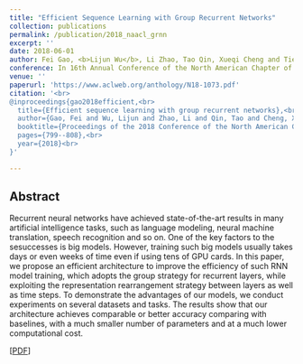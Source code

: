 ```yaml
---
title: "Efficient Sequence Learning with Group Recurrent Networks"
collection: publications
permalink: /publication/2018_naacl_grnn
excerpt: ''
date: 2018-06-01
author: Fei Gao, <b>Lijun Wu</b>, Li Zhao, Tao Qin, Xueqi Cheng and Tie-Yan Liu
conference: In 16th Annual Conference of the North American Chapter of the Association for Computational Linguistics - Human Language Technologies <b>(NAACL-2018) </b>
venue: ''
paperurl: 'https://www.aclweb.org/anthology/N18-1073.pdf'
citation: '<br>
@inproceedings{gao2018efficient,<br>
  title={Efficient sequence learning with group recurrent networks},<br>
  author={Gao, Fei and Wu, Lijun and Zhao, Li and Qin, Tao and Cheng, Xueqi and Liu, Tie-Yan},<br>
  booktitle={Proceedings of the 2018 Conference of the North American Chapter of the Association for Computational Linguistics: Human Language Technologies, <br> Volume 1 (Long Papers)},<br>
  pages={799--808},<br>
  year={2018}<br>
}'

---
```

<h2><strong>Abstract</strong></h2>
Recurrent neural networks  have achieved state-of-the-art  results  in  many  artificial  intelligence  tasks,  such  as language  modeling, neural machine translation, speech recognition and  so on.  One  of  the  key  factors  to  the sesuccesses is big  models.  However,  training such  big  models  usually  takes  days  or  even weeks  of  time  even  if  using  tens  of  GPU cards.   In this paper,  we propose an efficient architecture to improve the efficiency of such RNN model training, which adopts the group strategy for recurrent layers, while exploiting the representation rearrangement strategy between layers as well as time steps. To demonstrate the advantages of our models, we conduct experiments on several datasets and tasks. The results show that our architecture achieves comparable or better accuracy comparing with baselines, with a much smaller number of parameters and at a much lower computational cost.

\[[PDF](https://www.aclweb.org/anthology/N18-1073.pdf)\]  